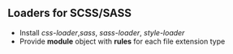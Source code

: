 ## Loaders for SCSS/SASS

- Install _css-loader_,_sass_, _sass-loader_, _style-loader_
- Provide **module** object with **rules** for each file extension type
